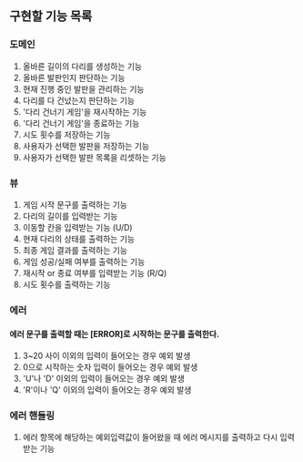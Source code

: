 ## 구현할 기능 목록
### 도메인
1. 올바른 길이의 다리를 생성하는 기능
2. 올바른 발판인지 판단하는 기능
3. 현재 진행 중인 발판을 관리하는 기능
4. 다리를 다 건넜는지 판단하는 기능
5. '다리 건너기 게임'을 재시작하는 기능
6. '다리 건너기 게임'을 종료하는 기능
7. 시도 횟수를 저장하는 기능
8. 사용자가 선택한 발판을 저장하는 기능
9. 사용자가 선택한 발판 목록을 리셋하는 기능
### 뷰
1. 게임 시작 문구를 출력하는 기능
2. 다리의 길이를 입력받는 기능
3. 이동할 칸을 입력받는 기능 (U/D)
4. 현재 다리의 상태를 출력하는 기능
5. 최종 게임 결과를 출력하는 기능
6. 게임 성공/실패 여부를 출력하는 기능
7. 재시작 or 종료 여부를 입력받는 기능 (R/Q)
8. 시도 횟수를 출력하는 기능
### 에러
#### 에러 문구를 출력할 때는 [ERROR]로 시작하는 문구를 출력한다.
1. 3~20 사이 이외의 입력이 들어오는 경우 예외 발생
2. 0으로 시작하는 숫자 입력이 들어오는 경우 예외 발생
3. 'U'나 'D' 이외의 입력이 들어오는 경우 예외 발생
4. 'R'이나 'Q' 이외의 입력이 들어오는 경우 예외 발생
### 에러 핸들링
1. 에러 항목에 해당하는 예외입력값이 들어왔을 때 에러 메시지를 출력하고 다시 입력받는 기능